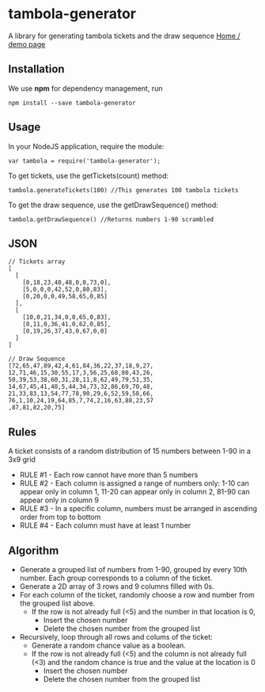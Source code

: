 # tambola-generator

A library for generating tambola tickets and the draw sequence
[Home / demo page](http://tambola-generator-demo.herokuapp.com/)

## Installation

We use **npm** for dependency management, run

```shell
npm install --save tambola-generator
```

## Usage

In your NodeJS application, require the module:

```shell
var tambola = require('tambola-generator');
```

To get tickets, use the getTickets(count) method:

```shell
tambola.generateTickets(100) //This generates 100 tambola tickets
```

To get the draw sequence, use the getDrawSequence() method:

```shell
tambola.getDrawSequence() //Returns numbers 1-90 scrambled
```

## JSON

```shell
// Tickets array
[
  [
    [0,18,23,40,48,0,0,73,0],
    [5,0,0,0,42,52,0,80,83],
    [0,20,0,0,49,58,65,0,85]
  ],
  [
    [10,0,21,34,0,0,65,0,83],
    [0,11,0,36,41,0,62,0,85],
    [0,19,26,37,43,0,67,0,0]
  ]
]
```

```shell
// Draw Sequence
[72,65,47,89,42,4,61,84,36,22,37,18,9,27,
12,71,46,15,30,55,17,3,56,25,68,80,43,26,
50,39,53,38,60,31,28,11,8,62,49,79,51,35,
14,67,45,41,40,5,44,34,73,32,86,69,70,48,
21,33,83,13,54,77,78,90,29,6,52,59,58,66,
76,1,10,24,19,64,85,7,74,2,16,63,88,23,57
,87,81,82,20,75]
```

## Rules

A ticket consists of a random distribution of 15 numbers
between 1-90 in a 3x9 grid

- RULE #1 - Each row cannot have more than 5 numbers
- RULE #2 - Each column is assigned a range of numbers only: 1-10 can appear only in column 1, 11-20 can appear only in column 2, 81-90 can appear only in column 9
- RULE #3 - In a specific column, numbers must be arranged in ascending order
  from top to bottom
- RULE #4 - Each column must have at least 1 number

## Algorithm

- Generate a grouped list of numbers from 1-90, grouped by every 10th number. Each group corresponds to a column of the ticket.
- Generate a 2D array of 3 rows and 9 columns filled with 0s.
- For each column of the ticket, randomly choose a row and number from the grouped list above.
  - If the row is not already full (<5) and the number in that location is 0,
    - Insert the chosen number
    - Delete the chosen number from the grouped list
- Recursively, loop through all rows and colums of the ticket:
  - Generate a random chance value as a boolean.
  - If the row is not already full (<5) and the column is not already full (<3) and the random chance is true and the value at the location is 0
    - Insert the chosen number
    - Delete the chosen number from the grouped list
